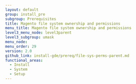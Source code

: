 ```yaml
---
layout: default
group: install_pre
subgroup: Prerequisites
title: Magento file system ownership and permissions
menu_title: Magento file system ownership and permissions
level3_menu_node: level3parent
level3_subgroup: umask
menu_node:
menu_order: 29
version: 2.0
github_link: install-gde/prereq/file-sys-perms-parent.md
functional_areas:
  - Install
  - System
  - Setup
---
```





